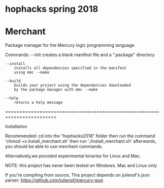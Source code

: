 # hophacks spring 2018
Merchant
=======================================================================
Package manager for the Mercury logic programming language.

Commands:
    --init
        creates a blank manifest file and a ".package" directory

    --install
        installs all dependencies specified in the manifest
        using mmc --make

    --build
        builds your project using the dependencies downloaded
        by the package manager with mmc --make

    --help
        returns a help message
========================================================================

Installation

Recommended: cd into the "hophacks2018" folder then run the 
command 'chmod +x install_merchant.sh' then run './install_merchant.sh'
afterwards, you should be able to use merchant commands.

Alternatively,we provided experimental binaries for Linux and Mac.

NOTE: this project has never been tested on Windows.  Mac and Linux
only

If you're compiling from source,
This project depends on juliensf's json parser:
https://github.com/juliensf/mercury-json


